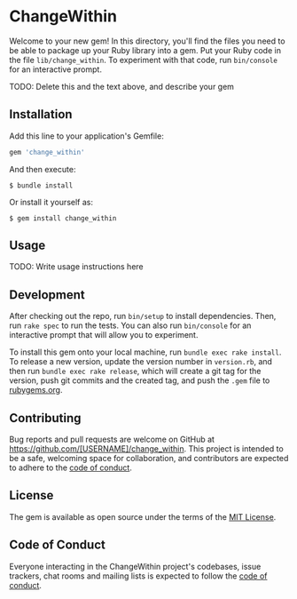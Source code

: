 # ChangeWithin

Welcome to your new gem! In this directory, you'll find the files you need to be able to package up your Ruby library into a gem. Put your Ruby code in the file `lib/change_within`. To experiment with that code, run `bin/console` for an interactive prompt.

TODO: Delete this and the text above, and describe your gem

## Installation

Add this line to your application's Gemfile:

```ruby
gem 'change_within'
```

And then execute:

    $ bundle install

Or install it yourself as:

    $ gem install change_within

## Usage

TODO: Write usage instructions here

## Development

After checking out the repo, run `bin/setup` to install dependencies. Then, run `rake spec` to run the tests. You can also run `bin/console` for an interactive prompt that will allow you to experiment.

To install this gem onto your local machine, run `bundle exec rake install`. To release a new version, update the version number in `version.rb`, and then run `bundle exec rake release`, which will create a git tag for the version, push git commits and the created tag, and push the `.gem` file to [rubygems.org](https://rubygems.org).

## Contributing

Bug reports and pull requests are welcome on GitHub at https://github.com/[USERNAME]/change_within. This project is intended to be a safe, welcoming space for collaboration, and contributors are expected to adhere to the [code of conduct](https://github.com/[USERNAME]/change_within/blob/master/CODE_OF_CONDUCT.md).

## License

The gem is available as open source under the terms of the [MIT License](https://opensource.org/licenses/MIT).

## Code of Conduct

Everyone interacting in the ChangeWithin project's codebases, issue trackers, chat rooms and mailing lists is expected to follow the [code of conduct](https://github.com/[USERNAME]/change_within/blob/master/CODE_OF_CONDUCT.md).
